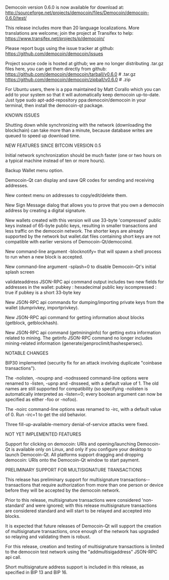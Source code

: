 Democoin version 0.6.0 is now available for download at:
http://sourceforge.net/projects/democoin/files/Democoin/democoin-0.6.0/test/

This release includes more than 20 language localizations.
More translations are welcome; join the
project at Transifex to help:
https://www.transifex.net/projects/p/democoin/

Please report bugs using the issue tracker at github:
https://github.com/democoin/democoin/issues

Project source code is hosted at github; we are no longer
distributing .tar.gz files here, you can get them
directly from github:
https://github.com/democoin/democoin/tarball/v0.6.0  # .tar.gz
https://github.com/democoin/democoin/zipball/v0.6.0  # .zip

For Ubuntu users, there is a ppa maintained by Matt Corallo which
you can add to your system so that it will automatically keep
democoin up-to-date.  Just type
sudo apt-add-repository ppa:democoin/democoin
in your terminal, then install the democoin-qt package.


KNOWN ISSUES

Shutting down while synchronizing with the network
(downloading the blockchain) can take more than a minute,
because database writes are queued to speed up download
time.


NEW FEATURES SINCE BITCOIN VERSION 0.5

Initial network synchronization should be much faster
(one or two hours on a typical machine instead of ten or more
hours).

Backup Wallet menu option.

Democoin-Qt can display and save QR codes for sending
and receiving addresses.

New context menu on addresses to copy/edit/delete them.

New Sign Message dialog that allows you to prove that you
own a democoin address by creating a digital
signature.

New wallets created with this version will
use 33-byte 'compressed' public keys instead of
65-byte public keys, resulting in smaller
transactions and less traffic on the democoin
network. The shorter keys are already supported
by the network but wallet.dat files containing
short keys are not compatible with earlier
versions of Democoin-Qt/democoind.

New command-line argument -blocknotify=<command>
that will spawn a shell process to run <command> 
when a new block is accepted.

New command-line argument -splash=0 to disable
Democoin-Qt's initial splash screen

validateaddress JSON-RPC api command output includes
two new fields for addresses in the wallet:
pubkey : hexadecimal public key
iscompressed : true if pubkey is a short 33-byte key

New JSON-RPC api commands for dumping/importing
private keys from the wallet (dumprivkey, importprivkey).

New JSON-RPC api command for getting information about
blocks (getblock, getblockhash).

New JSON-RPC api command (getmininginfo) for getting
extra information related to mining. The getinfo
JSON-RPC command no longer includes mining-related
information (generate/genproclimit/hashespersec).



NOTABLE CHANGES

BIP30 implemented (security fix for an attack involving
duplicate "coinbase transactions").

The -nolisten, -noupnp and -nodnsseed command-line
options were renamed to -listen, -upnp and -dnsseed,
with a default value of 1. The old names are still
supported for compatibility (so specifying -nolisten
is automatically interpreted as -listen=0; every
boolean argument can now be specified as either
-foo or -nofoo).

The -noirc command-line options was renamed to
-irc, with a default value of 0. Run -irc=1 to
get the old behavior.

Three fill-up-available-memory denial-of-service
attacks were fixed.


NOT YET IMPLEMENTED FEATURES

Support for clicking on democoin: URIs and
opening/launching Democoin-Qt is available only on Linux,
and only if you configure your desktop to launch
Democoin-Qt. All platforms support dragging and dropping
democoin: URIs onto the Democoin-Qt window to start
payment.


PRELIMINARY SUPPORT FOR MULTISIGNATURE TRANSACTIONS

This release has preliminary support for multisignature
transactions-- transactions that require authorization
from more than one person or device before they
will be accepted by the democoin network.

Prior to this release, multisignature transactions
were considered 'non-standard' and were ignored;
with this release multisignature transactions are
considered standard and will start to be relayed
and accepted into blocks.

It is expected that future releases of Democoin-Qt
will support the creation of multisignature transactions,
once enough of the network has upgraded so relaying
and validating them is robust.

For this release, creation and testing of multisignature
transactions is limited to the democoin test network using
the "addmultisigaddress" JSON-RPC api call.

Short multisignature address support is included in this
release, as specified in BIP 13 and BIP 16.
